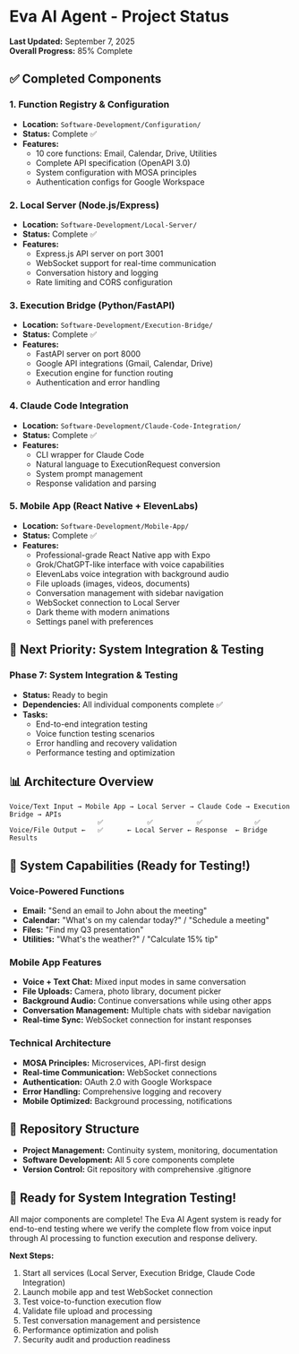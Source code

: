 # Eva AI Agent - Project Status

**Last Updated:** September 7, 2025  
**Overall Progress:** 85% Complete

## ✅ Completed Components

### 1. Function Registry & Configuration
- **Location:** `Software-Development/Configuration/`
- **Status:** Complete ✅
- **Features:**
  - 10 core functions: Email, Calendar, Drive, Utilities
  - Complete API specification (OpenAPI 3.0)
  - System configuration with MOSA principles
  - Authentication configs for Google Workspace

### 2. Local Server (Node.js/Express)
- **Location:** `Software-Development/Local-Server/`
- **Status:** Complete ✅
- **Features:**
  - Express.js API server on port 3001
  - WebSocket support for real-time communication
  - Conversation history and logging
  - Rate limiting and CORS configuration

### 3. Execution Bridge (Python/FastAPI)
- **Location:** `Software-Development/Execution-Bridge/`
- **Status:** Complete ✅
- **Features:**
  - FastAPI server on port 8000
  - Google API integrations (Gmail, Calendar, Drive)
  - Execution engine for function routing
  - Authentication and error handling

### 4. Claude Code Integration
- **Location:** `Software-Development/Claude-Code-Integration/`
- **Status:** Complete ✅
- **Features:**
  - CLI wrapper for Claude Code
  - Natural language to ExecutionRequest conversion
  - System prompt management
  - Response validation and parsing

### 5. Mobile App (React Native + ElevenLabs)
- **Location:** `Software-Development/Mobile-App/`
- **Status:** Complete ✅
- **Features:**
  - Professional-grade React Native app with Expo
  - Grok/ChatGPT-like interface with voice capabilities
  - ElevenLabs voice integration with background audio
  - File uploads (images, videos, documents)
  - Conversation management with sidebar navigation
  - WebSocket connection to Local Server
  - Dark theme with modern animations
  - Settings panel with preferences

## 🔄 Next Priority: System Integration & Testing

### Phase 7: System Integration & Testing
- **Status:** Ready to begin
- **Dependencies:** All individual components complete ✅
- **Tasks:**
  - End-to-end integration testing
  - Voice function testing scenarios
  - Error handling and recovery validation
  - Performance testing and optimization

## 📊 Architecture Overview

```
Voice/Text Input → Mobile App → Local Server → Claude Code → Execution Bridge → APIs
                      ✅           ✅           ✅             ✅
Voice/File Output ←   ✅      ← Local Server ← Response  ← Bridge Results
```

## 🎯 System Capabilities (Ready for Testing!)

### Voice-Powered Functions
- **Email:** "Send an email to John about the meeting"
- **Calendar:** "What's on my calendar today?" / "Schedule a meeting"
- **Files:** "Find my Q3 presentation"
- **Utilities:** "What's the weather?" / "Calculate 15% tip"

### Mobile App Features
- **Voice + Text Chat:** Mixed input modes in same conversation
- **File Uploads:** Camera, photo library, document picker
- **Background Audio:** Continue conversations while using other apps
- **Conversation Management:** Multiple chats with sidebar navigation
- **Real-time Sync:** WebSocket connection for instant responses

### Technical Architecture
- **MOSA Principles:** Microservices, API-first design
- **Real-time Communication:** WebSocket connections
- **Authentication:** OAuth 2.0 with Google Workspace
- **Error Handling:** Comprehensive logging and recovery
- **Mobile Optimized:** Background processing, notifications

## 🔗 Repository Structure

- **Project Management:** Continuity system, monitoring, documentation
- **Software Development:** All 5 core components complete
- **Version Control:** Git repository with comprehensive .gitignore

## 🚀 Ready for System Integration Testing!

All major components are complete! The Eva AI Agent system is ready for end-to-end testing where we verify the complete flow from voice input through AI processing to function execution and response delivery.

**Next Steps:**
1. Start all services (Local Server, Execution Bridge, Claude Code Integration)
2. Launch mobile app and test WebSocket connection
3. Test voice-to-function execution flow
4. Validate file upload and processing
5. Test conversation management and persistence
6. Performance optimization and polish
7. Security audit and production readiness